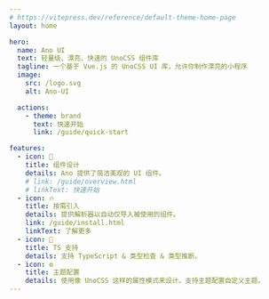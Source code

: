 ```yaml
---
# https://vitepress.dev/reference/default-theme-home-page
layout: home

hero:
  name: Ano UI
  text: 轻量级、漂亮、快速的 UnoCSS 组件库
  tagline: 一个基于 Vue.js 的 UnoCSS UI 库，允许你制作漂亮的小程序
  image:
    src: /logo.svg
    alt: Ano-UI

  actions:
    - theme: brand
      text: 快速开始
      link: /guide/quick-start

features:
  - icon: 🌈
    title: 组件设计
    details: Ano 提供了简洁美观的 UI 组件。
    # link: /guide/overview.html
    # linkText: 快速开始
  - icon: 🔥
    title: 按需引入
    details: 提供解析器以自动仅导入被使用的组件。
    link: /guide/install.html
    linkText: 了解更多
  - icon: 🎉
    title: TS 支持
    details: 支持 TypeScript & 类型检查 & 类型推断。
  - icon: ⚙️
    title: 主题配置
    details: 使用像 UnoCSS 这样的属性模式来设计。支持主题配置自定义主题。
---
```


